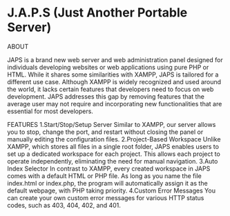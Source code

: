 # J.A.P.S (Just Another Portable Server)
ABOUT

JAPS is a brand new web server and web administration panel designed for individuals developing websites or web applications using pure PHP or HTML. While it shares some similarities with XAMPP, JAPS is tailored for a different use case.
Although XAMPP is widely recognized and used around the world, it lacks certain features that developers need to focus on web development. JAPS addresses this gap by removing features that the average user may not require and incorporating new functionalities that are essential for most developers.

FEATURES
    1.Start/Stop/Setup Server
    Similar to XAMPP, our server allows you to stop, change the port, and restart without closing the panel or manually editing the configuration files.
    2.Project-Based Workspace
    Unlike XAMPP, which stores all files in a single root folder, JAPS enables users to set up a dedicated workspace for each project. This allows each project to operate independently, eliminating the need for manual navigation.
    3.Auto Index Selector
    In contrast to XAMPP, every created workspace in JAPS comes with a default HTML or PHP file. As long as you name the file index.html or index.php, the program will automatically assign it as the default webpage, with PHP taking priority.
    4.Custom Error Messages
    You can create your own custom error messages for various HTTP status codes, such as 403, 404, 402, and 401.


